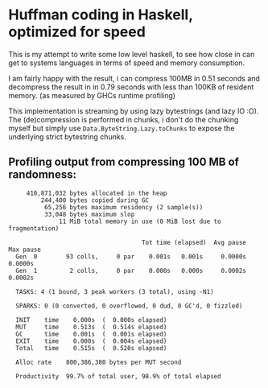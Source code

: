 # Huffman coding in Haskell, optimized for speed
This is my attempt to write some low level haskell, to see how close in can get to
systems languages in terms of speed and memory consumption.

I am fairly happy with the result, i can compress 100MB in 0.51 seconds and decompress the result in in 0.79 seconds
with less than 100KB of resident memory. (as measured by GHCs runtime profiling)

This implementation is streaming by using lazy bytestrings (and lazy IO :O).
The (de)compression is performed in chunks, i don't do the chunking myself but simply use
`Data.ByteString.Lazy.toChunks` to expose the underlying strict bytestring chunks.

## Profiling output from compressing 100 MB of randomness:
```
     410,871,032 bytes allocated in the heap
         244,400 bytes copied during GC
          65,256 bytes maximum residency (2 sample(s))
          33,048 bytes maximum slop
              11 MiB total memory in use (0 MiB lost due to fragmentation)

                                     Tot time (elapsed)  Avg pause  Max pause
  Gen  0        93 colls,     0 par    0.001s   0.001s     0.0000s    0.0000s
  Gen  1         2 colls,     0 par    0.000s   0.000s     0.0002s    0.0002s

  TASKS: 4 (1 bound, 3 peak workers (3 total), using -N1)

  SPARKS: 0 (0 converted, 0 overflowed, 0 dud, 0 GC'd, 0 fizzled)

  INIT    time    0.000s  (  0.000s elapsed)
  MUT     time    0.513s  (  0.514s elapsed)
  GC      time    0.001s  (  0.001s elapsed)
  EXIT    time    0.000s  (  0.004s elapsed)
  Total   time    0.515s  (  0.520s elapsed)

  Alloc rate    800,386,380 bytes per MUT second

  Productivity  99.7% of total user, 98.9% of total elapsed
```

